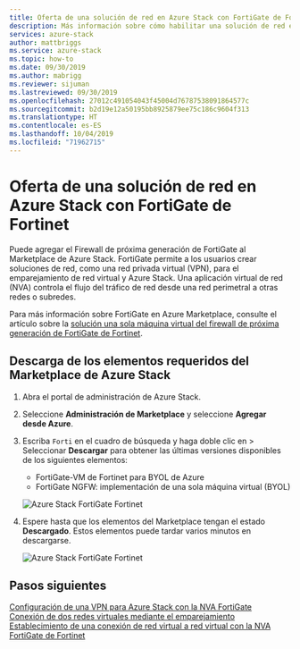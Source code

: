 ```yaml
---
title: Oferta de una solución de red en Azure Stack con FortiGate de Fortinet | Microsoft Docs
description: Más información sobre cómo habilitar una solución de red en Azure Stack con FortiGate de Fortinet
services: azure-stack
author: mattbriggs
ms.service: azure-stack
ms.topic: how-to
ms.date: 09/30/2019
ms.author: mabrigg
ms.reviewer: sijuman
ms.lastreviewed: 09/30/2019
ms.openlocfilehash: 27012c491054043f45004d76787538091864577c
ms.sourcegitcommit: b2d19e12a50195bb8925879ee75c186c9604f313
ms.translationtype: HT
ms.contentlocale: es-ES
ms.lasthandoff: 10/04/2019
ms.locfileid: "71962715"
---
```

# <a name="offer-a-network-solution-in-azure-stack-with-fortinet-fortigate"></a>Oferta de una solución de red en Azure Stack con FortiGate de Fortinet

Puede agregar el Firewall de próxima generación de FortiGate al Marketplace de Azure Stack. FortiGate permite a los usuarios crear soluciones de red, como una red privada virtual (VPN), para el emparejamiento de red virtual y Azure Stack. Una aplicación virtual de red (NVA) controla el flujo del tráfico de red desde una red perimetral a otras redes o subredes. 

Para más información sobre FortiGate en Azure Marketplace, consulte el artículo sobre la [solución una sola máquina virtual del firewall de próxima generación de FortiGate de Fortinet](https://azuremarketplace.microsoft.com/marketplace/apps/fortinet.fortinet-FortiGate-singlevm).

## <a name="download-the-required-azure-stack-marketplace-items"></a>Descarga de los elementos requeridos del Marketplace de Azure Stack

1.  Abra el portal de administración de Azure Stack.

2.  Seleccione **Administración de Marketplace** y seleccione **Agregar desde Azure**.

3. Escriba `Forti` en el cuadro de búsqueda y haga doble clic en > Seleccionar **Descargar** para obtener las últimas versiones disponibles de los siguientes elementos: 
    - FortiGate-VM de Fortinet para BYOL de Azure
    - FortiGate NGFW: implementación de una sola máquina virtual (BYOL)

    ![Azure Stack FortiGate Fortinet](./media/azure-stack-network-solutions-enable/azure-stack-marketplace-FortiGate-fortinet.png)

2.  Espere hasta que los elementos del Marketplace tengan el estado **Descargado**. Estos elementos puede tardar varios minutos en descargarse.

    ![Azure Stack FortiGate Fortinet](./media/azure-stack-network-solutions-enable/image4.png)

## <a name="next-steps"></a>Pasos siguientes

[Configuración de una VPN para Azure Stack con la NVA FortiGate](../user/azure-stack-network-howto-vnet-to-onprem.md)  
[Conexión de dos redes virtuales mediante el emparejamiento](../user/azure-stack-network-howto-vnet-to-vnet.md)  
[Establecimiento de una conexión de red virtual a red virtual con la NVA FortiGate de Fortinet](../user/azure-stack-network-howto-vnet-to-vnet-stacks.md)  
